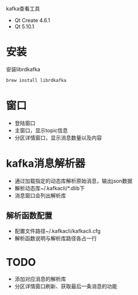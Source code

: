 kafka查看工具

- Qt Create 4.6.1
- Qt 5.10.1

# 安装

安装librdkafka
```sh
brew install librdkafka
```

# 窗口

- 登陆窗口
- 主窗口，显示topic信息
- 分区详情窗口，显示消息数量以及内容

# kafka消息解析器

- 通过加载指定的动态库解析原始消息，输出json数据
- 解析动态库~/.kafkacli/*.dlib下
- 消息窗口会列出解析库


## 解析函数配置

- 配置文件路径~/.kafkacli/kafkacli.cfg
- 解析函数说明与解析库路径各占一行


# TODO

- 添加对应消息的解析库
- 分区详情窗口刷新、获取最后一条消息的功能
